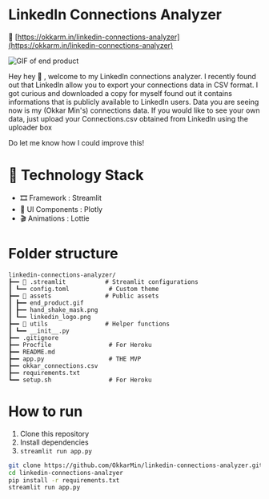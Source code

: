 # LinkedIn Connections Analyzer

🔗 [https://okkarm.in/linkedin-connections-analyzer](https://okkarm.in/linkedin-connections-analyzer)

![GIF of end product](/assets/end_product.gif)

Hey hey 👋 , welcome to my LinkedIn connections analyzer. I recently found out that 
LinkedIn allow you to export your connections data in CSV format. I got curious and downloaded 
a copy for myself found out it contains informations that is publicly available to LinkedIn users. 
Data you are seeing now is my (Okkar Min's) connections data. If you would like to see your own 
data, just upload your Connections.csv obtained from LinkedIn using the uploader box

Do let me know how I could improve this!

# 🥞 Technology Stack

- 🎞 Framework : Streamlit
- 💄 UI Components : Plotly
- 🎬 Animations : Lottie

# Folder structure

```
linkedin-connections-analyzer/
┣━━ 📂 .streamlit           # Streamlit configurations
┃ ┗━━ config.toml           # Custom theme
┣━━ 📂 assets               # Public assets
┃ ┣━━ end_product.gif
┃ ┣━━ hand_shake_mask.png
┃ ┗━━ linkedin_logo.png
┣━━ 📂 utils                # Helper functions
┃ ┗━━ __init__.py
┣━━ .gitignore
┣━━ Procfile                # For Heroku
┣━━ README.md
┣━━ app.py                  # THE MVP
┣━━ okkar_connections.csv
┣━━ requirements.txt    
┗━━ setup.sh                # For Heroku
```

# How to run
1. Clone this repository
2. Install dependencies
3. `streamlit run app.py`

```bash
git clone https://github.com/OkkarMin/linkedin-connections-analyzer.git
cd linkedin-connections-analzyer
pip install -r requirements.txt
streamlit run app.py
``` 
